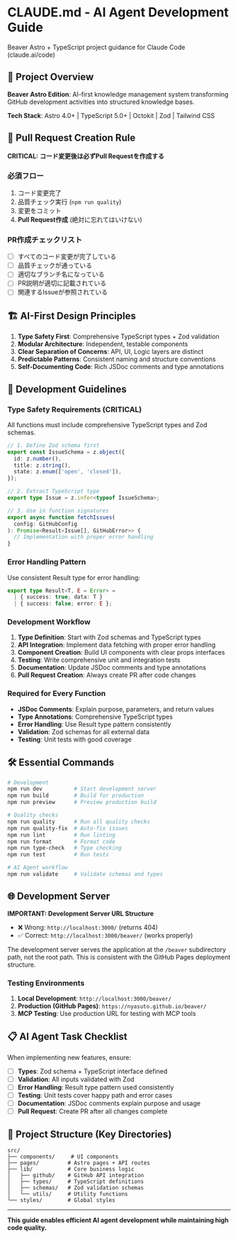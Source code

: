 # CLAUDE.md - AI Agent Development Guide

Beaver Astro + TypeScript project guidance for Claude Code (claude.ai/code)

## 🤖 Project Overview

**Beaver Astro Edition**: AI-first knowledge management system transforming GitHub development activities into structured knowledge bases.

**Tech Stack**: Astro 4.0+ | TypeScript 5.0+ | Octokit | Zod | Tailwind CSS

## 🔄 Pull Request Creation Rule

**CRITICAL: コード変更後は必ずPull Requestを作成する**

### 必須フロー
1. コード変更完了
2. 品質チェック実行 (`npm run quality`)
3. 変更をコミット
4. **Pull Request作成** (絶対に忘れてはいけない)

### PR作成チェックリスト
- [ ] すべてのコード変更が完了している
- [ ] 品質チェックが通っている
- [ ] 適切なブランチ名になっている
- [ ] PR説明が適切に記載されている
- [ ] 関連するIssueが参照されている

## 🏗 AI-First Design Principles

1. **Type Safety First**: Comprehensive TypeScript types + Zod validation
2. **Modular Architecture**: Independent, testable components
3. **Clear Separation of Concerns**: API, UI, Logic layers are distinct
4. **Predictable Patterns**: Consistent naming and structure conventions
5. **Self-Documenting Code**: Rich JSDoc comments and type annotations

## 🔧 Development Guidelines

### Type Safety Requirements (CRITICAL)

All functions must include comprehensive TypeScript types and Zod schemas.

```typescript
// 1. Define Zod schema first
export const IssueSchema = z.object({
  id: z.number(),
  title: z.string(),
  state: z.enum(['open', 'closed']),
});

// 2. Extract TypeScript type
export type Issue = z.infer<typeof IssueSchema>;

// 3. Use in function signatures
export async function fetchIssues(
  config: GitHubConfig
): Promise<Result<Issue[], GitHubError>> {
  // Implementation with proper error handling
}
```

### Error Handling Pattern

Use consistent Result type for error handling:

```typescript
export type Result<T, E = Error> =
  | { success: true; data: T }
  | { success: false; error: E };
```

### Development Workflow

1. **Type Definition**: Start with Zod schemas and TypeScript types
2. **API Integration**: Implement data fetching with proper error handling
3. **Component Creation**: Build UI components with clear props interfaces
4. **Testing**: Write comprehensive unit and integration tests
5. **Documentation**: Update JSDoc comments and type annotations
6. **Pull Request Creation**: Always create PR after code changes

### Required for Every Function

- **JSDoc Comments**: Explain purpose, parameters, and return values
- **Type Annotations**: Comprehensive TypeScript types
- **Error Handling**: Use Result type pattern consistently
- **Validation**: Zod schemas for all external data
- **Testing**: Unit tests with good coverage

## 🛠 Essential Commands

```bash
# Development
npm run dev          # Start development server
npm run build        # Build for production
npm run preview      # Preview production build

# Quality checks
npm run quality      # Run all quality checks
npm run quality-fix  # Auto-fix issues
npm run lint         # Run linting
npm run format       # Format code
npm run type-check   # Type checking
npm run test         # Run tests

# AI Agent workflow
npm run validate     # Validate schemas and types
```

## 🌐 Development Server

**IMPORTANT: Development Server URL Structure**

- ❌ Wrong: `http://localhost:3000/` (returns 404)
- ✅ Correct: `http://localhost:3000/beaver/` (works properly)

The development server serves the application at the `/beaver` subdirectory path, not the root path. This is consistent with the GitHub Pages deployment structure.

### Testing Environments

1. **Local Development**: `http://localhost:3000/beaver/`
2. **Production (GitHub Pages)**: `https://nyasuto.github.io/beaver/`
3. **MCP Testing**: Use production URL for testing with MCP tools

## 📋 AI Agent Task Checklist

When implementing new features, ensure:

- [ ] **Types**: Zod schema + TypeScript interface defined
- [ ] **Validation**: All inputs validated with Zod
- [ ] **Error Handling**: Result type pattern used consistently
- [ ] **Testing**: Unit tests cover happy path and error cases
- [ ] **Documentation**: JSDoc comments explain purpose and usage
- [ ] **Pull Request**: Create PR after all changes complete

## 🎯 Project Structure (Key Directories)

```
src/
├── components/     # UI components
├── pages/         # Astro pages + API routes
├── lib/           # Core business logic
│   ├── github/    # GitHub API integration
│   ├── types/     # TypeScript definitions
│   ├── schemas/   # Zod validation schemas
│   └── utils/     # Utility functions
└── styles/        # Global styles
```

---

**This guide enables efficient AI agent development while maintaining high code quality.**